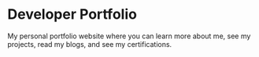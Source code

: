 # Developer Portfolio

My personal portfolio website where you can learn more about me, see my projects, read my blogs, and see my certifications.